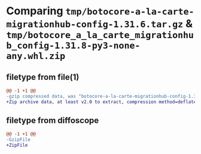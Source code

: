 # Comparing `tmp/botocore-a-la-carte-migrationhub-config-1.31.6.tar.gz` & `tmp/botocore_a_la_carte_migrationhub_config-1.31.8-py3-none-any.whl.zip`

## filetype from file(1)

```diff
@@ -1 +1 @@
-gzip compressed data, was "botocore-a-la-carte-migrationhub-config-1.31.6.tar", last modified: Thu Jul 20 01:20:27 2023, max compression
+Zip archive data, at least v2.0 to extract, compression method=deflate
```

## filetype from diffoscope

```diff
@@ -1 +1 @@
-GzipFile
+ZipFile
```

